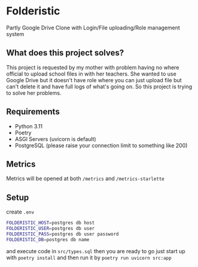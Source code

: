# Folderistic

Partly Google Drive Clone with Login/File uploading/Role management system

## What does this project solves?

This project is requested by my mother with problem having no where official to upload school files in with her teachers. She wanted to use Google Drive but it doesn't have role where you can just upload file but can't delete it and have full logs of what's going on. So this project is trying to solve her problems.

## Requirements

- Python 3.11
- Poetry
- ASGI Servers (uvicorn is default)
- PostgreSQL (please raise your connection limit to something like 200)

## Metrics

Metrics will be opened at both `/metrics` and `/metrics-starlette`

## Setup

create `.env`

```sh
FOLDERISTIC_HOST=postgres db host
FOLDERISTIC_USER=postgres db user
FOLDERISTIC_PASS=postgres db user password
FOLDERISTIC_DB=postgres db name
```

and execute code in `src/types.sql` then you are ready to go
just start up with `poetry install` and then run it by `poetry run uvicorn src:app`
